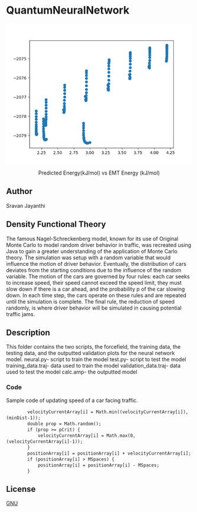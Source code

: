 # QuantumNeuralNetwork

<div style="text-align:center"><img src="images/scatter.png" />
            <p>Predicted Energy(kJ/mol) vs EMT Energy (kJ/mol)</p></div>

## Author
Sravan Jayanthi

## Density Functional Theory
The famous Nagel-Schreckenberg model, known for its use of Original Monte Carlo to model random driver behavior in traffic, was recreated using Java to gain a greater understanding of the application of Monte Carlo theory. The simulation was setup with a random variable that would influence the motion of driver behavior. Eventually, the distribution of cars deviates from the starting conditions due to the influence of the random variable. The motion of the cars are governed by four rules: each car seeks to increase speed, their speed cannot exceed the speed limit, they must slow down if there is a car ahead, and the probability p of the car slowing down. In each time step, the cars operate on these rules and are repeated until the simulation is complete. The final rule, the reduction of speed randomly, is where driver behavior will be simulated in causing potential traffic jams.

## Description
This folder contains the two scripts, the forcefield, the training data, the testing data, and the outputted validation plots
for the neural network model.
neural.py- script to train the model
test.py- script to test the model 
training_data.traj- data used to train the model
validation_data.traj- data used to test the model
calc.amp- the outputted model


### Code
Sample code of updating speed of a car facing traffic.

            velocityCurrentArray[i] = Math.min((velocityCurrentArray[i]), (minDist-1));
            double prop = Math.random();
            if (prop >= pCrit) {
                velocityCurrentArray[i] = Math.max(0, (velocityCurrentArray[i]-1));
            }
            positionArray[i] = positionArray[i] + velocityCurrentArray[i];
            if (positionArray[i] > MSpaces) {
                positionArray[i] = positionArray[i] - MSpaces;
            }


## License
[GNU](LICENSE)
